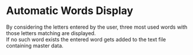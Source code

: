 # Automatic Words Display

By considering the letters entered by the user, three most used words with those letters matching are displayed.<br>
If no such word exists the entered word gets added to the text file containing master data.
